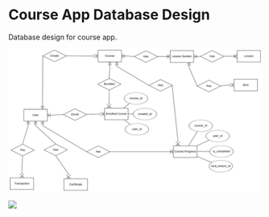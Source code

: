 # Course App Database Design

Database design for course app.

![](./course-app-erd.png)

![](//www.plantuml.com/plantuml/png/hLH1Rjim4Bph5RmfAPeyG0Y26BRJ6caDNzohm90Rcm154ikbwy3Atqj2RYGnK0eOFGaQ3dPcTvPyyCIHGgCB3I_4o39KkpqngH04AMkAOcb8qIiB7f2TYYzCoOfjjwi5kxlRFDtV5pSt4JIyWOeTE8ezn_WF3LTw23Zk_M-BiiVStfAj0uve0e4Jo9fJnIGd8DL0X8EJ7-6tTs_21lGmxIwID8nax04mrvRW1IgNkguOmP6IRLG2QjxOOAAqCWbBawW7EkpnYKKbJq62eLeCkShNmGdRABEhsBEr6hYvk4qDtbjJ-owPwNQxSKIB4NsCQ8IyHQgTzQhhBfdBnv8BJGbCLJlRwYVJY-kmwsLotGIyklY_DA6vAcT8IcWelxBobv9Wo-j2M4DWw4FWjKExG_3-ir4qJWE1xAS_06i7AA1FgokRTv17tiC6ZbIVKr4o0rBN5qSD1gtMyVpJrPvqDj79X1qs42RanlD_B9Wo1wi4H7DodACbhjzlIupp6HBiYLFmCU3rzkTLkLck5wlrjnJmPhPQfEzyjfulVomNvVM57LtmP02IUb62qtySBXmTe1g8JjcBFb9jrhQtj_PqBiWgDaSE1AEpVDKhzftx8aVV8hbj-q8zXxNfw9G_7Xqb0qVKZZBqaczbkh8962crKooGmrgZHQkOutztlW53VS6SMh5zvcaOv7ITdDhLUG0ZGwF_0000)
